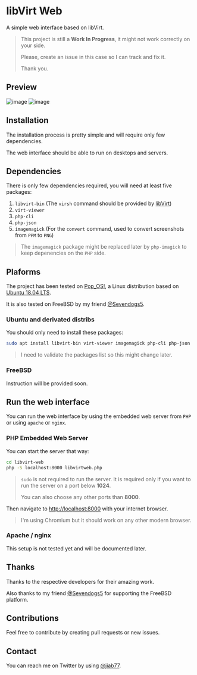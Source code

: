 # libVirt Web

A simple web interface based on libVirt.

> This project is still a **Work In Progress**, it might not work correctly on your side.
>
> Please, create an issue in this case so I can track and fix it.
>
> Thank you.

## Preview

![image](https://user-images.githubusercontent.com/9881407/66279294-ed9eb480-e8b0-11e9-8382-c6fa65313ee0.png)
![image](https://user-images.githubusercontent.com/9881407/66279362-4b330100-e8b1-11e9-9b65-b78164269978.png)

## Installation

The installation process is pretty simple and will require only few dependencies.

The web interface should be able to run on desktops and servers.

## Dependencies

There is only few dependencies required, you will need at least five packages:

 1. `libvirt-bin` (The `virsh` command should be provided by [libVirt](https://libvirt.org/))
 2. `virt-viewer`
 3. `php-cli`
 4. `php-json`
 5. `imagemagick` (For the `convert` command, used to convert screenshots from `PPM` to `PNG`)

> The `imagemagick` package might be replaced later by `php-imagick` to keep depenencies on the `PHP` side.

## Plaforms

The project has been tested on [Pop_OS!](https://system76.com/pop), a Linux distribution based on [Ubuntu 18.04 LTS](https://wiki.ubuntu.com/BionicBeaver/ReleaseNotes).

It is also tested on FreeBSD by my friend [@Sevendogs5](https://twitter.com/Sevendogs5).

### Ubuntu and derivated distribs

You should only need to install these packages:

```bash
sudo apt install libvirt-bin virt-viewer imagemagick php-cli php-json
```

> I need to validate the packages list so this might change later.

### FreeBSD

Instruction will be provided soon.

## Run the web interface

You can run the web interface by using the embedded web server from `PHP` or using `apache` or `nginx`.

### PHP Embedded Web Server

You can start the server that way:

```bash
cd libvirt-web
php -S localhost:8000 libvirtweb.php
```

> `sudo` is not required to run the server. It is required only if you want to run the server on a port below **1024**.
>
> You can also choose any other ports than **8000**.

Then navigate to [http://localhost:8000](http://localhost:8000) with your internet browser.

> I'm using Chromium but it should work on any other modern browser.

### Apache / nginx

This setup is not tested yet and will be documented later.

## Thanks

Thanks to the respective developers for their amazing work.

Also thanks to my friend [@Sevendogs5](https://twitter.com/Sevendogs5) for supporting the FreeBSD platform.

## Contributions

Feel free to contribute by creating pull requests or new issues.

## Contact

You can reach me on Twitter by using [@jiab77](https://twitter.com/jiab77).
